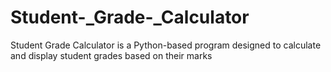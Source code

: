 # Student-_Grade-_Calculator
Student Grade Calculator is a Python-based program designed to calculate and display student grades based on their marks
